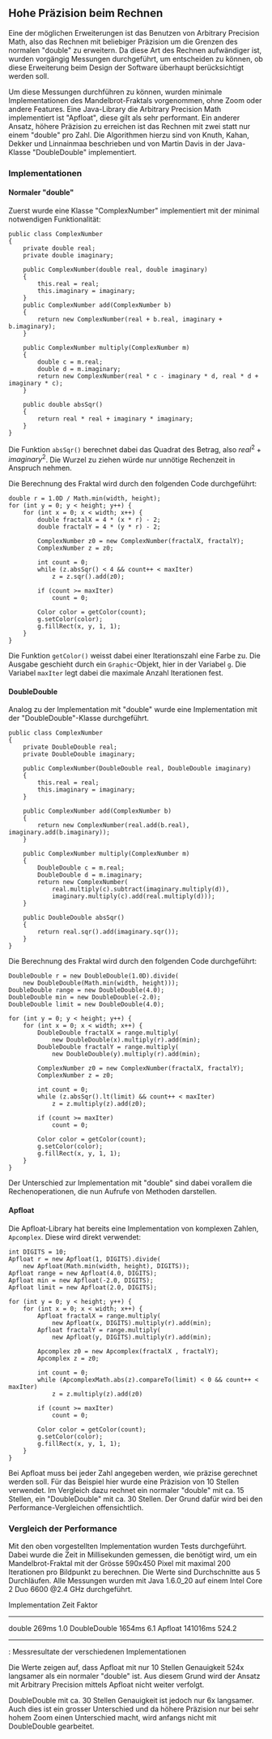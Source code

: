 ## Hohe Präzision beim Rechnen ##

Eine der möglichen Erweiterungen ist das Benutzen von Arbitrary Precision Math,
also das Rechnen mit beliebiger Präzision um die Grenzen des normalen "double"
zu erweitern. Da diese Art des Rechnen aufwändiger ist, wurden vorgängig
Messungen durchgeführt, um entscheiden zu können, ob diese Erweiterung beim
Design der Software überhaupt berücksichtigt werden soll.

Um diese Messungen durchführen zu können, wurden minimale Implementationen des
Mandelbrot-Fraktals vorgenommen, ohne Zoom oder andere Features. Eine
Java-Library die Arbitrary Precision Math implementiert ist "Apfloat", diese
gilt als sehr performant. Ein anderer Ansatz, höhere Präzision zu erreichen ist
das Rechnen mit zwei statt nur einem "double" pro Zahl. Die Algorithmen hierzu
sind von Knuth, Kahan, Dekker und Linnainmaa beschrieben und von Martin Davis
in der Java-Klasse "DoubleDouble" implementiert.


### Implementationen ###

#### Normaler "double" ####

Zuerst wurde eine Klasse "ComplexNumber" implementiert mit der minimal
notwendigen Funktionalität:

~~~~~~~~ {.java}
public class ComplexNumber
{
	private double real;
	private double imaginary;

	public ComplexNumber(double real, double imaginary)
	{
		this.real = real;
		this.imaginary = imaginary;
	}
	public ComplexNumber add(ComplexNumber b)
	{
		return new ComplexNumber(real + b.real, imaginary + b.imaginary);
	}

	public ComplexNumber multiply(ComplexNumber m)
	{
		double c = m.real;
		double d = m.imaginary;
		return new ComplexNumber(real * c - imaginary * d, real * d + imaginary * c);
	}

	public double absSqr()
	{
		return real * real + imaginary * imaginary;
	}
}
~~~~~~~~

Die Funktion `absSqr()` berechnet dabei das Quadrat des Betrag, also
$real^2 + imaginary^2$. Die Wurzel zu ziehen würde nur unnötige Rechenzeit in
Anspruch nehmen.

Die Berechnung des Fraktal wird durch den folgenden Code durchgeführt:

~~~~~~~~ {.java}
double r = 1.0D / Math.min(width, height);
for (int y = 0; y < height; y++) {
	for (int x = 0; x < width; x++) {
		double fractalX = 4 * (x * r) - 2;
		double fractalY = 4 * (y * r) - 2;

		ComplexNumber z0 = new ComplexNumber(fractalX, fractalY);
		ComplexNumber z = z0;

		int count = 0;
		while (z.absSqr() < 4 && count++ < maxIter)
			z = z.sqr().add(z0);

		if (count >= maxIter)
			count = 0;

		Color color = getColor(count);
		g.setColor(color);
		g.fillRect(x, y, 1, 1);
	}
}
~~~~~~~~

Die Funktion `getColor()` weisst dabei einer Iterationszahl eine Farbe zu. Die
Ausgabe geschieht durch ein `Graphic`-Objekt, hier in der Variabel `g`. Die
Variabel `maxIter` legt dabei die maximale Anzahl Iterationen fest.


#### DoubleDouble ####

Analog zu der Implementation mit "double" wurde eine Implementation mit der
"DoubleDouble"-Klasse durchgeführt.

~~~~~~~~ {.java}
public class ComplexNumber
{
	private DoubleDouble real;
	private DoubleDouble imaginary;

	public ComplexNumber(DoubleDouble real, DoubleDouble imaginary)
	{
		this.real = real;
		this.imaginary = imaginary;
	}

	public ComplexNumber add(ComplexNumber b)
	{
		return new ComplexNumber(real.add(b.real), imaginary.add(b.imaginary));
	}

	public ComplexNumber multiply(ComplexNumber m)
	{
		DoubleDouble c = m.real;
		DoubleDouble d = m.imaginary;
		return new ComplexNumber(
			real.multiply(c).subtract(imaginary.multiply(d)),
			imaginary.multiply(c).add(real.multiply(d)));
	}

	public DoubleDouble absSqr()
	{
		return real.sqr().add(imaginary.sqr());
	}
}
~~~~~~~~

Die Berechnung des Fraktal wird durch den folgenden Code durchgeführt:

~~~~~~~~ {.java}
DoubleDouble r = new DoubleDouble(1.0D).divide(
	new DoubleDouble(Math.min(width, height)));
DoubleDouble range = new DoubleDouble(4.0);
DoubleDouble min = new DoubleDouble(-2.0);
DoubleDouble limit = new DoubleDouble(4.0);

for (int y = 0; y < height; y++) {
	for (int x = 0; x < width; x++) {
		DoubleDouble fractalX = range.multiply(
			new DoubleDouble(x).multiply(r).add(min);
		DoubleDouble fractalY = range.multiply(
			new DoubleDouble(y).multiply(r).add(min);

		ComplexNumber z0 = new ComplexNumber(fractalX, fractalY);
		ComplexNumber z = z0;

		int count = 0;
		while (z.absSqr().lt(limit) && count++ < maxIter)
			z = z.multiply(z).add(z0);

		if (count >= maxIter)
			count = 0;

		Color color = getColor(count);
		g.setColor(color);
		g.fillRect(x, y, 1, 1);
	}
}
~~~~~~~~

Der Unterschied zur Implementation mit "double" sind dabei vorallem die
Rechenoperationen, die nun Aufrufe von Methoden darstellen.


#### Apfloat ####

Die Apfloat-Library hat bereits eine Implementation von komplexen Zahlen,
`Apcomplex`. Diese wird direkt verwendet:

~~~~~~~~ {.java}
int DIGITS = 10;
Apfloat r = new Apfloat(1, DIGITS).divide(
	new Apfloat(Math.min(width, height), DIGITS));
Apfloat range = new Apfloat(4.0, DIGITS);
Apfloat min = new Apfloat(-2.0, DIGITS);
Apfloat limit = new Apfloat(2.0, DIGITS);

for (int y = 0; y < height; y++) {
	for (int x = 0; x < width; x++) {
		Apfloat fractalX = range.multiply(
			new Apfloat(x, DIGITS).multiply(r).add(min);
		Apfloat fractalY = range.multiply(
			new Apfloat(y, DIGITS).multiply(r).add(min);

		Apcomplex z0 = new Apcomplex(fractalX , fractalY);
		Apcomplex z = z0;

		int count = 0;
		while (ApcomplexMath.abs(z).compareTo(limit) < 0 && count++ < maxIter)
			z = z.multiply(z).add(z0)

		if (count >= maxIter)
			count = 0;

		Color color = getColor(count);
		g.setColor(color);
		g.fillRect(x, y, 1, 1);
	}
}
~~~~~~~~

Bei Apfloat muss bei jeder Zahl angegeben werden, wie präzise gerechnet werden
soll. Für das Beispiel hier wurde eine Präzision von 10 Stellen verwendet. Im
Vergleich dazu rechnet ein normaler "double" mit ca. 15 Stellen, ein
"DoubleDouble" mit ca. 30 Stellen. Der Grund dafür wird bei den
Performance-Vergleichen offensichtlich.


### Vergleich der Performance ###

Mit den oben vorgestellten Implementation wurden Tests durchgeführt. Dabei wurde
die Zeit in Millisekunden gemessen, die benötigt wird, um ein Mandelbrot-Fraktal
mit der Grösse 590x450 Pixel mit maximal 200 Iterationen pro Bildpunkt zu
berechnen. Die Werte sind Durchschnitte aus 5 Durchläufen. Alle Messungen wurden
mit Java 1.6.0\_20 auf einem Intel Core 2 Duo 6600 @2.4 GHz durchgeführt.


Implementation      Zeit       Faktor
--------------  --------    ---------
double             269ms          1.0
DoubleDouble      1654ms          6.1
Apfloat         141016ms        524.2
--------------  --------    ---------
: Messresultate der verschiedenen Implementationen


Die Werte zeigen auf, dass Apfloat mit nur 10 Stellen Genauigkeit 524x langsamer
als ein normaler "double" ist. Aus diesem Grund wird der Ansatz mit Arbitrary
Precision mittels Apfloat nicht weiter verfolgt.

DoubleDouble mit ca. 30 Stellen Genauigkeit ist jedoch nur 6x langsamer. Auch
dies ist ein grosser Unterschied und da höhere Präzision nur bei sehr hohem Zoom
einen Unterschied macht, wird anfangs nicht mit DoubleDouble gearbeitet.
